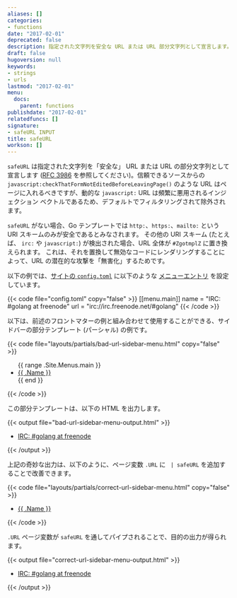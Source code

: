 ```yaml
---
aliases: []
categories:
- functions
date: "2017-02-01"
deprecated: false
description: 指定された文字列を安全な URL または URL 部分文字列として宣言します。
draft: false
hugoversion: null
keywords:
- strings
- urls
lastmod: "2017-02-01"
menu:
  docs:
    parent: functions
publishdate: "2017-02-01"
relatedfuncs: []
signature:
- safeURL INPUT
title: safeURL
workson: []
---
```


`safeURL` は指定された文字列を「安全な」 URL または URL の部分文字列として宣言します ([RFC 3986][] を参照してください)。信頼できるソースからの `javascript:checkThatFormNotEditedBeforeLeavingPage()` のような URL はページに入れるべきですが、動的な `javascript:` URL は頻繁に悪用されるインジェクション ベクトルであるため、デフォルトでフィルタリングされて除外されます。

`safeURL` がない場合、Go テンプレートでは `http:`、`https:`、`mailto:` という URI スキームのみが安全であるとみなされます。 その他の URI スキーム (たとえば、 `irc:` や `javascript:`) が検出された場合、URL 全体が `#ZgotmplZ` に置き換えられます。 これは、それを置換して無効なコードにレンダリングすることによって、URL の潜在的な攻撃を「無害化」するためです。

以下の例では、[サイトの `config.toml`][configuration] に以下のような [メニューエントリ][menus] を設定しています。

{{< code file="config.toml" copy="false" >}}
[[menu.main]]
    name = "IRC: #golang at freenode"
    url = "irc://irc.freenode.net/#golang"
{{< /code >}}

以下は、前述のフロントマターの例と組み合わせて使用することができる、サイドバーの部分テンプレート (パーシャル) の例です。

{{< code file="layouts/partials/bad-url-sidebar-menu.html" copy="false" >}}
<!-- この順序付けられていないリストは、サイドバー メニューの一部である可能性があります -->
<ul>
  {{ range .Site.Menus.main }}
  <li><a href="{{ .URL }}">{{ .Name }}</a></li>
  {{ end }}
</ul>
{{< /code >}}

この部分テンプレートは、以下の HTML を出力します。

{{< output file="bad-url-sidebar-menu-output.html" >}}
<!-- この順序付けられていないリストは、サイドバー メニューの一部である可能性があります -->
<ul>
    <li><a href="#ZgotmplZ">IRC: #golang at freenode</a></li>
</ul>
{{< /output >}}

上記の奇妙な出力は、以下のように、ページ変数 `.URL` に ` | safeURL` を追加することで改善できます。

{{< code file="layouts/partials/correct-url-sidebar-menu.html" copy="false" >}}
<!-- この順序付けられていないリストは、サイドバー メニューの一部である可能性があります -->
<ul>
    <li><a href="{{ .URL | safeURL }}">{{ .Name }}</a></li>
</ul>
{{< /code >}}

`.URL` ページ変数が `safeURL` を通してパイプされることで、目的の出力が得られます。

{{< output file="correct-url-sidebar-menu-output.html" >}}
<ul class="sidebar-menu">
    <li><a href="irc://irc.freenode.net/#golang">IRC: #golang at freenode</a></li>
</ul>
{{< /output >}}

[configuration]: /getting-started/configuration/
[menus]: /content-management/menus/
[RFC 3986]: https://tools.ietf.org/html/rfc3986
